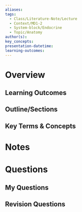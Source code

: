```yaml
---
aliases:
tags:
  - Class/Literature-Note/Lecture
  - Context/MD1-2
  - System-block/Endocrine
  - Topic/Anatomy
author(s):
key_concepts:
presentation-datetime:
learning-outcomes:
---
```



# Overview
## Learning Outcomes

## Outline/Sections

## Key Terms & Concepts


# Notes


# Questions

## My Questions
## Revision Questions




